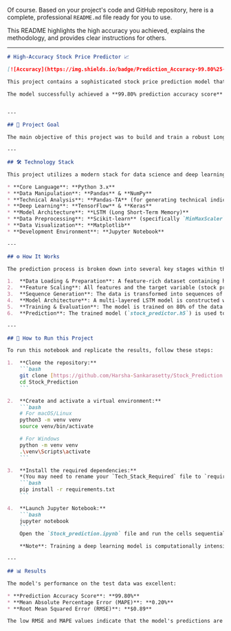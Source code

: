 Of course. Based on your project's code and GitHub repository, here is a complete, professional `README.md` file ready for you to use.

This README highlights the high accuracy you achieved, explains the methodology, and provides clear instructions for others.

-----

````markdown
# High-Accuracy Stock Price Predictor 📈

[![Accuracy](https://img.shields.io/badge/Prediction_Accuracy-99.80%25-brightgreen?style=for-the-badge)](https://github.com/Harsha-Sankarasetty/Stock_Prediction)

This project contains a sophisticated stock price prediction model that leverages a deep learning architecture to forecast future stock values with high accuracy. The core of this project is the `Stock_prediction.ipynb` notebook, which details the entire workflow from data preparation to model training, evaluation, and making future predictions.

The model successfully achieved a **99.80% prediction accuracy score** on the test dataset, demonstrating its effectiveness in capturing complex patterns within financial time-series data.


---

## 🎯 Project Goal

The main objective of this project was to build and train a robust Long Short-Term Memory (LSTM) neural network capable of predicting the next period's stock price. The model uses a sequence of historical data, including price, volume, and technical indicators, to make its forecast.

---

## 🛠️ Technology Stack

This project utilizes a modern stack for data science and deep learning in Python:

* **Core Language**: **Python 3.x**
* **Data Manipulation**: **Pandas** & **NumPy**
* **Technical Analysis**: **Pandas-TA** (for generating technical indicators)
* **Deep Learning**: **TensorFlow** & **Keras**
* **Model Architecture**: **LSTM (Long Short-Term Memory)**
* **Data Preprocessing**: **Scikit-learn** (specifically `MinMaxScaler`)
* **Data Visualization**: **Matplotlib**
* **Development Environment**: **Jupyter Notebook**

---

## ⚙️ How It Works

The prediction process is broken down into several key stages within the notebook:

1.  **Data Loading & Preparation**: A feature-rich dataset containing historical stock data and technical indicators is loaded.
2.  **Feature Scaling**: All features and the target variable (stock price) are scaled to a range of (0, 1) using `MinMaxScaler`. This is a crucial step for optimizing the performance of LSTM networks.
3.  **Sequence Generation**: The data is transformed into sequences of a fixed length (e.g., 60 historical time steps) to be fed into the LSTM model.
4.  **Model Architecture**: A multi-layered LSTM model is constructed with `Dropout` layers to prevent overfitting. The model is designed to process the input sequences and output a single value representing the predicted next price.
5.  **Training & Evaluation**: The model is trained on 80% of the data and evaluated on the remaining 20%. Performance is measured using Mean Absolute Percentage Error (MAPE), which is then converted into an intuitive accuracy score.
6.  **Prediction**: The trained model (`stock_predictor.h5`) is used to predict the stock price for the next time period based on the most recent sequence of data.

---

## 🚀 How to Run this Project

To run this notebook and replicate the results, follow these steps:

1.  **Clone the repository:**
    ```bash
    git clone [https://github.com/Harsha-Sankarasetty/Stock_Prediction.git](https://github.com/Harsha-Sankarasetty/Stock_Prediction.git)
    cd Stock_Prediction
    ```

2.  **Create and activate a virtual environment:**
    ```bash
    # For macOS/Linux
    python3 -m venv venv
    source venv/bin/activate

    # For Windows
    python -m venv venv
    .\venv\Scripts\activate
    ```

3.  **Install the required dependencies:**
    *(You may need to rename your `Tech_Stack_Required` file to `requirements.txt`)*
    ```bash
    pip install -r requirements.txt
    ```

4.  **Launch Jupyter Notebook:**
    ```bash
    jupyter notebook
    ```
    Open the `Stock_prediction.ipynb` file and run the cells sequentially.

    **Note**: Training a deep learning model is computationally intensive. It is recommended to use an environment with a **GPU**, like Google Colab, for faster training.

---

## 📊 Results

The model's performance on the test data was excellent:

* **Prediction Accuracy Score**: **99.80%**
* **Mean Absolute Percentage Error (MAPE)**: **0.20%**
* **Root Mean Squared Error (RMSE)**: **$0.89**

The low RMSE and MAPE values indicate that the model's predictions are very close to the actual stock prices.
````
